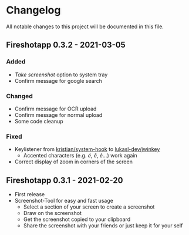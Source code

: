 # Changelog

All notable changes to this project will be documented in this file.

## **Fireshotapp 0.3.2** - 2021-03-05

### Added

- *Take screenshot* option to system tray
- Confirm message for google search

### Changed

- Confirm message for OCR upload
- Confirm message for normal upload
- Some code cleanup

### Fixed

- Keylistener from [kristian/system-hook](https://github.com/kristian/system-hook)
  to [lukasl-dev/jwinkey](https://github.com/lukasl-dev/jwinkey)
    - Accented characters (e.g. *é*, *ê*, *è...*) work again
- Correct display of zoom in corners of the screen

## **Fireshotapp 0.3.1** - 2021-02-20

- First release
- Screenshot-Tool for easy and fast usage
    - Select a section of your screen to create a screenshot
    - Draw on the screenshot
    - Get the screenshot copied to your clipboard
    - Share the screenshot with your friends or just keep it for your self
  